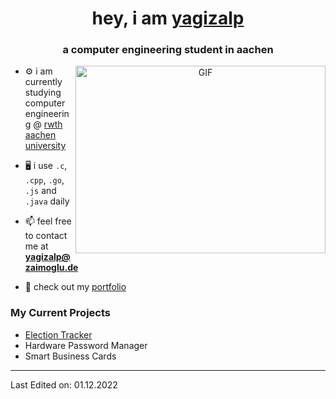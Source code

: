 <h1 align="center">hey, i am <a href="https://yagizalp.dev" target="blank">yagizalp</a></h1>
<h3 align="center">a computer engineering student in aachen</h3>

<a target="_blank" align="center">
  <img align="right" top="500" height="300" width="400" alt="GIF" src="https://media1.giphy.com/media/qgQUggAC3Pfv687qPC/giphy.gif">
</a>

- ⚙️ i am currently studying computer engineering @ <a href="https://rwth-aachen.de" target="blank">rwth aachen university</a>

- 🖥️ i use `.c`, `.cpp`, `.go`, `.js` and `.java` daily

- 📫 feel free to contact me at **yagizalp@zaimoglu.de**

- 📄 check out my <a href="https://yagizalp.dev" target="blank">portfolio</a>



### My Current Projects

- [Election Tracker](https://github.com/yzaimoglu/election-tracker)
- Hardware Password Manager
- Smart Business Cards

---

Last Edited on: 01.12.2022
